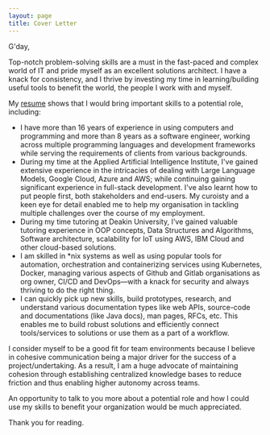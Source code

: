 ```yaml
---
layout: page
title: Cover Letter
---
```


G'day,

[//1]: # (This may be the most platform independent comment. Different content in different branches to meet different needs START)

Top-notch problem-solving skills are a must in the fast-paced and complex world of IT and pride myself as an excellent solutions architect. I have a knack for consistency, and I thrive by investing my time in learning/building useful tools to benefit the world, the people I work with and myself.

My [resume](../resume) shows that I would bring important skills to a potential role, including:

[//2]: # (Different content in different branches to meet different needs END)

* I have more than 16 years of experience in using computers and programming and more than 8 years as a software engineer, working across multiple programming languages and development frameworks while serving the requirements of clients from various backgrounds.
* During my time at the Applied Artificial Intelligence Institute, I've gained extensive experience in the intricacies of dealing with Large Language Models, Google Cloud, Azure and AWS; while continuing gaining significant experience in full-stack development. I've also learnt how to put people first, both stakeholders and end-users. My curoisty and a keen eye for detail enabled me to help my organisation in tackling multiple challenges over the course of my employment.
* During my time tutoring at Deakin University, I've gained valuable tutoring experience in OOP concepts, Data Structures and Algorithms, Software architecture, scalability for IoT using AWS, IBM Cloud and other cloud-based solutions.
* I am skilled in *nix systems as well as using popular tools for automation, orchestration and containerizing services using Kubernetes, Docker, managing various aspects of Github and Gitlab organisations as org owner, CI/CD and DevOps—with a knack for security and always thriving to do the right thing.
* I can quickly pick up new skills, build prototypes, research, and understand various documentation types like web APIs, source-code and documentations (like Java docs), man pages, RFCs, etc. This enables me to build robust solutions and efficiently connect tools/services to solutions or use them as a part of a workflow.

I consider myself to be a good fit for team environments because I believe in cohesive communication being a major driver for the success of a project/undertaking. As a result, I am a huge advocate of maintaining cohesion through establishing centralized knowledge bases to reduce friction and thus enabling higher autonomy across teams.

An opportunity to talk to you more about a potential role and how I could use my skills to benefit your organization would be much appreciated.

Thank you for reading.

[//3]: # (Different content in different branches to meet different needs START)

[//4]: # (Different content in different branches to meet different needs END)
